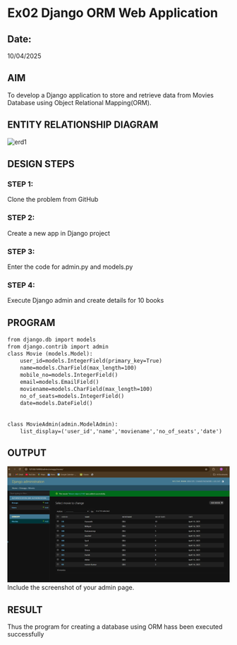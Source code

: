 # Ex02 Django ORM Web Application
## Date: 
10/04/2025
## AIM
To develop a Django application to store and retrieve data from Movies Database using Object Relational Mapping(ORM).

## ENTITY RELATIONSHIP DIAGRAM
![erd1](https://github.com/user-attachments/assets/d4d4eca3-3178-4110-ae6c-80d5e3337d7f)




## DESIGN STEPS

### STEP 1:
Clone the problem from GitHub

### STEP 2:
Create a new app in Django project

### STEP 3:
Enter the code for admin.py and models.py

### STEP 4:
Execute Django admin and create details for 10 books

## PROGRAM
~~~
from django.db import models
from django.contrib import admin
class Movie (models.Model):
    user_id=models.IntegerField(primary_key=True)
    name=models.CharField(max_length=100)
    mobile_no=models.IntegerField()
    email=models.EmailField()
    moviename=models.CharField(max_length=100)
    no_of_seats=models.IntegerField()
    date=models.DateField()
    
 
class MovieAdmin(admin.ModelAdmin):
    list_display=('user_id','name','moviename','no_of_seats','date')
~~~


## OUTPUT
![alt text](<Screenshot 2025-04-14 102212.png>)
Include the screenshot of your admin page.


## RESULT
Thus the program for creating a database using ORM hass been executed successfully
